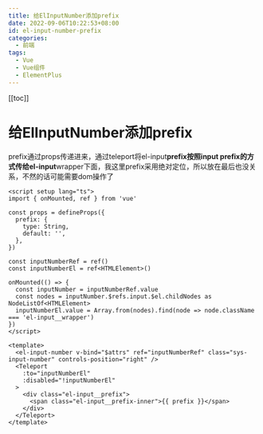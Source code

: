 ```yaml
---
title: 给ElInputNumber添加prefix
date: 2022-09-06T10:22:53+08:00
id: el-input-number-prefix
categories:
  - 前端
tags:
  - Vue
  - Vue组件
  - ElementPlus
---
```


[[toc]]

# 给ElInputNumber添加prefix

prefix通过props传递进来，通过teleport将el-input**prefix按照input prefix的方式传给el-input**wrapper下面，我这里prefix采用绝对定位，所以放在最后也没关系，不然的话可能需要dom操作了

```vue
<script setup lang="ts">
import { onMounted, ref } from 'vue'

const props = defineProps({
  prefix: {
    type: String,
    default: '',
  },
})

const inputNumberRef = ref()
const inputNumberEl = ref<HTMLElement>()

onMounted(() => {
  const inputNumber = inputNumberRef.value
  const nodes = inputNumber.$refs.input.$el.childNodes as NodeListOf<HTMLElement>
  inputNumberEl.value = Array.from(nodes).find(node => node.className === 'el-input__wrapper')
})
</script>

<template>
  <el-input-number v-bind="$attrs" ref="inputNumberRef" class="sys-input-number" controls-position="right" />
  <Teleport
    :to="inputNumberEl"
    :disabled="!inputNumberEl"
  >
    <div class="el-input__prefix">
      <span class="el-input__prefix-inner">{{ prefix }}</span>
    </div>
  </Teleport>
</template>
```
